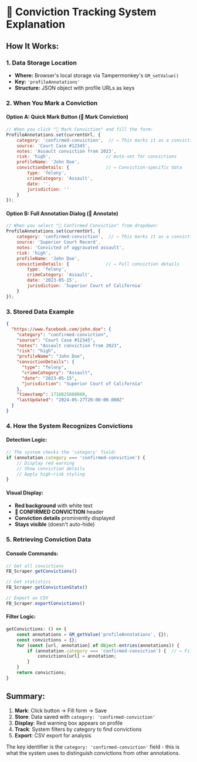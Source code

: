 # 🚨 Conviction Tracking System Explanation

## How It Works:

### 1. **Data Storage Location**
- **Where:** Browser's local storage via Tampermonkey's `GM_setValue()`
- **Key:** `'profileAnnotations'`
- **Structure:** JSON object with profile URLs as keys

### 2. **When You Mark a Conviction**

#### Option A: Quick Mark Button (🚨 Mark Conviction)
```javascript
// When you click "🚨 Mark Conviction" and fill the form:
ProfileAnnotations.set(currentUrl, {
    category: 'confirmed-conviction',  // ← This marks it as a conviction
    source: 'Court Case #12345',
    notes: 'Assault conviction from 2023',
    risk: 'high',                     // Auto-set for convictions
    profileName: 'John Doe',
    convictionDetails: {              // ← Conviction-specific data
        type: 'felony',
        crimeCategory: 'Assault',
        date: '',
        jurisdiction: ''
    }
});
```

#### Option B: Full Annotation Dialog (📝 Annotate)
```javascript
// When you select "🚨 Confirmed Conviction" from dropdown:
ProfileAnnotations.set(currentUrl, {
    category: 'confirmed-conviction',  // ← This marks it as a conviction
    source: 'Superior Court Record',
    notes: 'Convicted of aggravated assault',
    risk: 'high',
    profileName: 'John Doe',
    convictionDetails: {              // ← Full conviction details
        type: 'felony',
        crimeCategory: 'Assault',
        date: '2023-05-15',
        jurisdiction: 'Superior Court of California'
    }
});
```

### 3. **Stored Data Example**
```json
{
  "https://www.facebook.com/john.doe": {
    "category": "confirmed-conviction",
    "source": "Court Case #12345",
    "notes": "Assault conviction from 2023",
    "risk": "high",
    "profileName": "John Doe",
    "convictionDetails": {
      "type": "felony",
      "crimeCategory": "Assault",
      "date": "2023-05-15",
      "jurisdiction": "Superior Court of California"
    },
    "timestamp": 1716825600000,
    "lastUpdated": "2024-05-27T20:00:00.000Z"
  }
}
```

### 4. **How the System Recognizes Convictions**

#### Detection Logic:
```javascript
// The system checks the 'category' field:
if (annotation.category === 'confirmed-conviction') {
    // Display red warning
    // Show conviction details
    // Apply high-risk styling
}
```

#### Visual Display:
- **Red background** with white text
- **🚨 CONFIRMED CONVICTION** header
- **Conviction details** prominently displayed
- **Stays visible** (doesn't auto-hide)

### 5. **Retrieving Conviction Data**

#### Console Commands:
```javascript
// Get all convictions
FB_Scraper.getConvictions()

// Get statistics
FB_Scraper.getConvictionStats()

// Export as CSV
FB_Scraper.exportConvictions()
```

#### Filter Logic:
```javascript
getConvictions: () => {
    const annotations = GM_getValue('profileAnnotations', {});
    const convictions = {};
    for (const [url, annotation] of Object.entries(annotations)) {
        if (annotation.category === 'confirmed-conviction') {  // ← Filter by category
            convictions[url] = annotation;
        }
    }
    return convictions;
}
```

## Summary:

1. **Mark**: Click button → Fill form → Save
2. **Store**: Data saved with `category: 'confirmed-conviction'`
3. **Display**: Red warning box appears on profile
4. **Track**: System filters by category to find convictions
5. **Export**: CSV export for analysis

The key identifier is the `category: 'confirmed-conviction'` field - this is what the system uses to distinguish convictions from other annotations.
